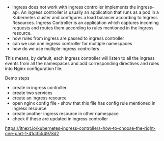 - ingress does not work with ingress controller
  implements the ingress-api. 
  An ingress controller is usually an application that runs as a pod in a Kubernetes cluster and configures a load balancer according to Ingress Resources.
  Ingress Controller is an application which captures incoming requests and routes them according to rules mentioned in the Ingress resource.
- how rules from ingress are passed to ingress controller 
- can we use one ingress controller for multiple namespaces
- how do we use multiple ingress controllers


This means, by default, each Ingress controller will listen to all the ingress events from all the namespaces and add corresponding directives and rules into Nginx configuration file.

Demo steps
- create in ingress controller 
- create two services 
- create an ingress resource 
- open nginx config file - show that this file has config rule mentioned in ingress resource 
- create another ingress resource in other namespace 
- check if these are updated in ingress controller 

https://itnext.io/kubernetes-ingress-controllers-how-to-choose-the-right-one-part-1-41d3554978d2